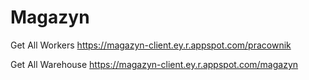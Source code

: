 # Magazyn

Get All Workers
https://magazyn-client.ey.r.appspot.com/pracownik

Get All Warehouse
https://magazyn-client.ey.r.appspot.com/magazyn


